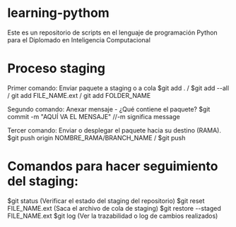 # learning-pythom
Este es un repositorio de scripts en el lenguaje de programación Python para el Diplomado en Inteligencia Computacional

# Proceso staging
Primer comando: Enviar paquete a staging o a cola $git add . / $git add --all / git add FILE_NAME.ext / git add FOLDER_NAME

Segundo comando: Anexar mensaje - ¿Qué contiene el paquete? $git commit -m "AQUÍ VA EL MENSAJE" //-m significa message

Tercer comando: Enviar o desplegar el paquete hacia su destino (RAMA). $git push origin NOMBRE_RAMA/BRANCH_NAME / $git push

# Comandos para hacer seguimiento del staging:
$git status (Verificar el estado del staging del repositorio) $git reset FILE_NAME.ext (Saca el archivo de cola de staging) $git restore --staged FILE_NAME.ext $git log (Ver la trazabilidad o log de cambios realizados)